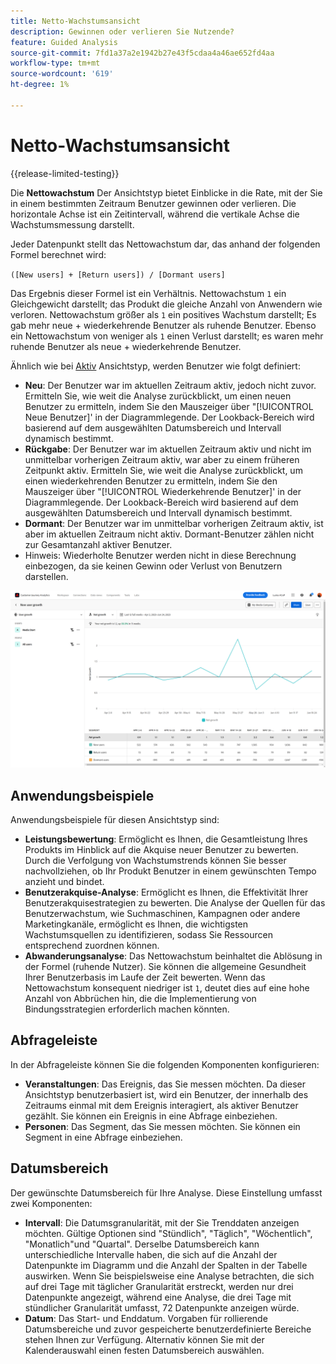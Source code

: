 ```yaml
---
title: Netto-Wachstumsansicht
description: Gewinnen oder verlieren Sie Nutzende?
feature: Guided Analysis
source-git-commit: 7fd1a37a2e1942b27e43f5cdaa4a46ae652fd4aa
workflow-type: tm+mt
source-wordcount: '619'
ht-degree: 1%

---
```


# Netto-Wachstumsansicht

{{release-limited-testing}}

Die **Nettowachstum** Der Ansichtstyp bietet Einblicke in die Rate, mit der Sie in einem bestimmten Zeitraum Benutzer gewinnen oder verlieren. Die horizontale Achse ist ein Zeitintervall, während die vertikale Achse die Wachstumsmessung darstellt.

Jeder Datenpunkt stellt das Nettowachstum dar, das anhand der folgenden Formel berechnet wird:

`([New users] + [Return users]) / [Dormant users]`

Das Ergebnis dieser Formel ist ein Verhältnis. Nettowachstum `1` ein Gleichgewicht darstellt; das Produkt die gleiche Anzahl von Anwendern wie verloren. Nettowachstum größer als `1` ein positives Wachstum darstellt; Es gab mehr neue + wiederkehrende Benutzer als ruhende Benutzer. Ebenso ein Nettowachstum von weniger als `1` einen Verlust darstellt; es waren mehr ruhende Benutzer als neue + wiederkehrende Benutzer.

Ähnlich wie bei [Aktiv](active.md) Ansichtstyp, werden Benutzer wie folgt definiert:

* **Neu**: Der Benutzer war im aktuellen Zeitraum aktiv, jedoch nicht zuvor. Ermitteln Sie, wie weit die Analyse zurückblickt, um einen neuen Benutzer zu ermitteln, indem Sie den Mauszeiger über &quot;[!UICONTROL Neue Benutzer]&#39; in der Diagrammlegende. Der Lookback-Bereich wird basierend auf dem ausgewählten Datumsbereich und Intervall dynamisch bestimmt.
* **Rückgabe**: Der Benutzer war im aktuellen Zeitraum aktiv und nicht im unmittelbar vorherigen Zeitraum aktiv, war aber zu einem früheren Zeitpunkt aktiv. Ermitteln Sie, wie weit die Analyse zurückblickt, um einen wiederkehrenden Benutzer zu ermitteln, indem Sie den Mauszeiger über &quot;[!UICONTROL Wiederkehrende Benutzer]&#39; in der Diagrammlegende. Der Lookback-Bereich wird basierend auf dem ausgewählten Datumsbereich und Intervall dynamisch bestimmt.
* **Dormant**: Der Benutzer war im unmittelbar vorherigen Zeitraum aktiv, ist aber im aktuellen Zeitraum nicht aktiv. Dormant-Benutzer zählen nicht zur Gesamtanzahl aktiver Benutzer.
* Hinweis: Wiederholte Benutzer werden nicht in diese Berechnung einbezogen, da sie keinen Gewinn oder Verlust von Benutzern darstellen.

![Nettowachstum](../assets/net-growth.png)

## Anwendungsbeispiele

Anwendungsbeispiele für diesen Ansichtstyp sind:

* **Leistungsbewertung**: Ermöglicht es Ihnen, die Gesamtleistung Ihres Produkts im Hinblick auf die Akquise neuer Benutzer zu bewerten. Durch die Verfolgung von Wachstumstrends können Sie besser nachvollziehen, ob Ihr Produkt Benutzer in einem gewünschten Tempo anzieht und bindet.
* **Benutzerakquise-Analyse**: Ermöglicht es Ihnen, die Effektivität Ihrer Benutzerakquisestrategien zu bewerten. Die Analyse der Quellen für das Benutzerwachstum, wie Suchmaschinen, Kampagnen oder andere Marketingkanäle, ermöglicht es Ihnen, die wichtigsten Wachstumsquellen zu identifizieren, sodass Sie Ressourcen entsprechend zuordnen können.
* **Abwanderungsanalyse**: Das Nettowachstum beinhaltet die Ablösung in der Formel (ruhende Nutzer). Sie können die allgemeine Gesundheit Ihrer Benutzerbasis im Laufe der Zeit bewerten. Wenn das Nettowachstum konsequent niedriger ist `1`, deutet dies auf eine hohe Anzahl von Abbrüchen hin, die die Implementierung von Bindungsstrategien erforderlich machen könnten.

## Abfrageleiste

In der Abfrageleiste können Sie die folgenden Komponenten konfigurieren:

* **Veranstaltungen**: Das Ereignis, das Sie messen möchten. Da dieser Ansichtstyp benutzerbasiert ist, wird ein Benutzer, der innerhalb des Zeitraums einmal mit dem Ereignis interagiert, als aktiver Benutzer gezählt. Sie können ein Ereignis in eine Abfrage einbeziehen.
* **Personen**: Das Segment, das Sie messen möchten. Sie können ein Segment in eine Abfrage einbeziehen.

## Datumsbereich

Der gewünschte Datumsbereich für Ihre Analyse. Diese Einstellung umfasst zwei Komponenten:

* **Intervall**: Die Datumsgranularität, mit der Sie Trenddaten anzeigen möchten. Gültige Optionen sind &quot;Stündlich&quot;, &quot;Täglich&quot;, &quot;Wöchentlich&quot;, &quot;Monatlich&quot;und &quot;Quartal&quot;. Derselbe Datumsbereich kann unterschiedliche Intervalle haben, die sich auf die Anzahl der Datenpunkte im Diagramm und die Anzahl der Spalten in der Tabelle auswirken. Wenn Sie beispielsweise eine Analyse betrachten, die sich auf drei Tage mit täglicher Granularität erstreckt, werden nur drei Datenpunkte angezeigt, während eine Analyse, die drei Tage mit stündlicher Granularität umfasst, 72 Datenpunkte anzeigen würde.
* **Datum**: Das Start- und Enddatum. Vorgaben für rollierende Datumsbereiche und zuvor gespeicherte benutzerdefinierte Bereiche stehen Ihnen zur Verfügung. Alternativ können Sie mit der Kalenderauswahl einen festen Datumsbereich auswählen.
